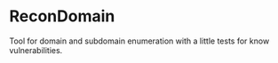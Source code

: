 # ReconDomain

Tool for domain and subdomain enumeration with a little tests for know vulnerabilities.
